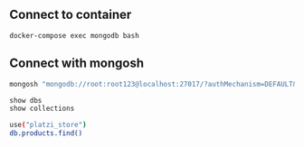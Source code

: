 ## Connect to container

```sd
docker-compose exec mongodb bash
```
## Connect with mongosh

```sh
mongosh "mongodb://root:root123@localhost:27017/?authMechanism=DEFAULT&tls=false"
```

```sh
show dbs
show collections
```

```sh
use("platzi_store")
db.products.find()

```